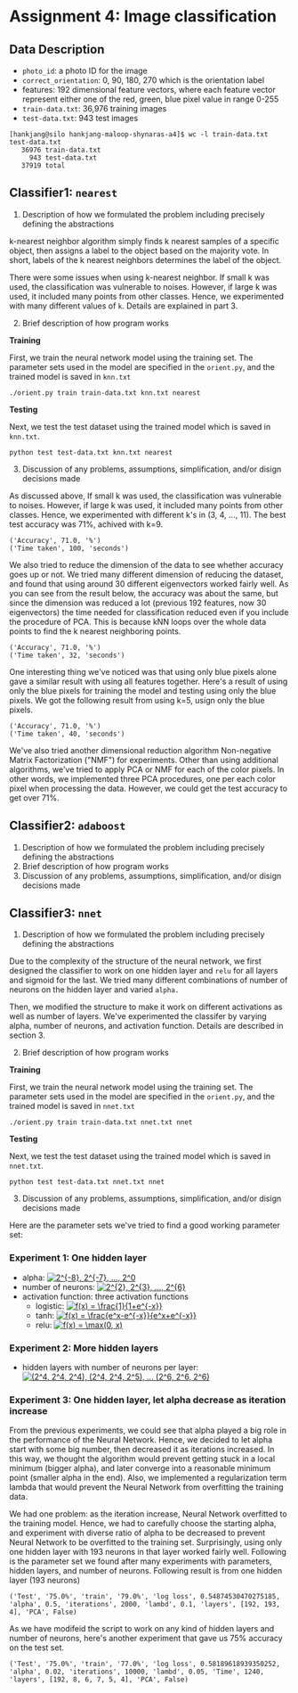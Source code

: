 # Assignment 4: Image classification

## Data Description

- `photo_id`: a photo ID for the image
- `correct_orientation`: 0, 90, 180, 270 which is the orientation label
- features: 192 dimensional feature vectors, where each feature vector represent either one of the red, green, blue pixel value in range 0-255
- `train-data.txt`: 36,976 training images
- `test-data.txt`: 943 test images

```
[hankjang@silo hankjang-maloop-shynaras-a4]$ wc -l train-data.txt test-data.txt
   36976 train-data.txt
     943 test-data.txt
   37919 total
```

## Classifier1: `nearest`

1. Description of how we formulated the problem including precisely defining the abstractions

k-nearest neighbor algorithm simply finds k nearest samples of a specific object, then assigns a label to the object based on the majority vote. In short, labels of the k nearest neighbors determines the label of the object.
    
There were some issues when using k-nearest neighbor. If small k was used, the classification was vulnerable to noises. However, if large k was used, it included many points from other classes. Hence, we experimented with many different values of `k`. Details are explained in part 3.    

2. Brief description of how program works

__Training__

First, we train the neural network model using the training set. The parameter sets used in the model are specified in the `orient.py`, and the trained model is saved in `knn.txt`

```
./orient.py train train-data.txt knn.txt nearest
```

__Testing__

Next, we test the test dataset using the trained model which is saved in `knn.txt`.

```
python test test-data.txt knn.txt nearest
```

3. Discussion of any problems, assumptions, simplification, and/or disign decisions made

As discussed above, If small k was used, the classification was vulnerable to noises. However, if large k was used, it included many points from other classes. Hence, we experimented with different k's in (3, 4, ..., 11). The best test accuracy was 71%, achived with k=9.
```
('Accuracy', 71.0, '%')
('Time taken', 100, 'seconds')
```

We also tried to reduce the dimension of the data to see whether accuracy goes up or not. We tried many different dimension of reducing the dataset, and found that using around 30 different eigenvectors worked fairly well. As you can see from the result below, the accuracy was about the same, but since the dimension was reduced a lot (previous 192 features, now 30 eigenvectors) the time needed for classification reduced even if you include the procedure of PCA. This is because kNN loops over the whole data points to find the k nearest neighboring points.
```
('Accuracy', 71.0, '%')
('Time taken', 32, 'seconds')
```

One interesting thing we've noticed was that using only blue pixels alone gave a similar result with using all features together. Here's a result of using only the blue pixels for training the model and testing using only the blue pixels. We got the following result from using k=5, usign only the blue pixels.
```
('Accuracy', 71.0, '%')
('Time taken', 40, 'seconds')
```

We've also tried another dimensional reduction algorithm Non-negative Matrix Factorization ("NMF") for experiments. Other than using additional algorithms, we've tried to apply PCA or NMF for each of the color pixels. In other words, we implemented three PCA procedures, one per each color pixel when processing the data. However, we could get the test accuracy to get over 71%.

## Classifier2: `adaboost`

1. Description of how we formulated the problem including precisely defining the abstractions
2. Brief description of how program works
3. Discussion of any problems, assumptions, simplification, and/or disign decisions made

## Classifier3: `nnet`

1. Description of how we formulated the problem including precisely defining the abstractions

Due to the complexity of the structure of the neural network, we first designed the classifier to work on one hidden layer and `relu` for all layers and sigmoid for the last. We tried many different combinations of number of neurons on the hidden layer and varied `alpha.`

Then, we modified the structure to make it work on different activations as well as number of layers. We've experimented the classifer by varying alpha, number of neurons, and activation function. Details are described in section 3.

2. Brief description of how program works

__Training__

First, we train the neural network model using the training set. The parameter sets used in the model are specified in the `orient.py`, and the trained model is saved in `nnet.txt`

```
./orient.py train train-data.txt nnet.txt nnet
```

__Testing__

Next, we test the test dataset using the trained model which is saved in `nnet.txt`.

```
python test test-data.txt nnet.txt nnet
```

3. Discussion of any problems, assumptions, simplification, and/or disign decisions made

 Here are the parameter sets we've tried to find a good working parameter set:

### Experiment 1: One hidden layer
- alpha: <a href="https://www.codecogs.com/eqnedit.php?latex=2^{-8},&space;2^{-7},&space;...,&space;2^0" target="_blank"><img src="https://latex.codecogs.com/gif.latex?2^{-8},&space;2^{-7},&space;...,&space;2^0" title="2^{-8}, 2^{-7}, ..., 2^0" /></a>
- number of neurons: <a href="https://www.codecogs.com/eqnedit.php?latex=2^{2},&space;2^{3},&space;...,&space;2^{6}" target="_blank"><img src="https://latex.codecogs.com/gif.latex?2^{2},&space;2^{3},&space;...,&space;2^{6}" title="2^{2}, 2^{3}, ..., 2^{6}" /></a> 
- activation function: three activation functions
  - logistic: <a href="https://www.codecogs.com/eqnedit.php?latex=f(x)&space;=&space;\frac{1}{1&plus;e^{-x}}" target="_blank"><img src="https://latex.codecogs.com/gif.latex?f(x)&space;=&space;\frac{1}{1&plus;e^{-x}}" title="f(x) = \frac{1}{1+e^{-x}}" /></a>
  - tanh: <a href="https://www.codecogs.com/eqnedit.php?latex=f(x)&space;=&space;\frac{e^x-e^{-x}}{e^x&plus;e^{-x}}" target="_blank"><img src="https://latex.codecogs.com/gif.latex?f(x)&space;=&space;\frac{e^x-e^{-x}}{e^x&plus;e^{-x}}" title="f(x) = \frac{e^x-e^{-x}}{e^x+e^{-x}}" /></a>
  - relu: <a href="https://www.codecogs.com/eqnedit.php?latex=f(x)&space;=&space;\max(0,&space;x)" target="_blank"><img src="https://latex.codecogs.com/gif.latex?f(x)&space;=&space;\max(0,&space;x)" title="f(x) = \max(0, x)" /></a>
  
### Experiment 2: More hidden layers
- hidden layers with number of neurons per layer: <a href="https://www.codecogs.com/eqnedit.php?latex=(2^4,&space;2^4,&space;2^4),&space;(2^4,&space;2^4,&space;2^5),&space;...&space;(2^6,&space;2^6,&space;2^6)" target="_blank"><img src="https://latex.codecogs.com/gif.latex?(2^4,&space;2^4,&space;2^4),&space;(2^4,&space;2^4,&space;2^5),&space;...&space;(2^6,&space;2^6,&space;2^6)" title="(2^4, 2^4, 2^4), (2^4, 2^4, 2^5), ... (2^6, 2^6, 2^6)" /></a>

### Experiment 3: One hidden layer, let alpha decrease as iteration increase

From the previous experiments, we could see that alpha played a big role in the performance of the Neural Network. Hence, we decided to let alpha start with some big number, then decreased it as iterations increased. In this way, we thought the algorithm would prevent getting stuck in a local minimum (bigger alpha), and later converge into a reasonable minimum point (smaller alpha in the end). Also, we implemented a regularization term lambda that would prevent the Neural Network from overfitting the training data.

We had one problem: as the iteration increase, Neural Network overfitted to the training model. Hence, we had to carefully choose the starting alpha, and experiment with diverse ratio of alpha to be decreased to prevent Neural Network to be overfitted to the training set. Surprisingly, using only one hidden layer with 193 neurons in that layer worked fairly well. Following is the parameter set we found after many experiments with parameters, hidden layers, and number of neurons. Following result is from one hidden layer (193 neurons)

```
('Test', '75.0%', 'train', '79.0%', 'log loss', 0.54874530470275185, 'alpha', 0.5, 'iterations', 2000, 'lambd', 0.1, 'layers', [192, 193, 4], 'PCA', False)
```

As we have modifeid the script to work on any kind of hidden layers and number of neurons, here's another experiment that gave us 75% accuracy on the test set.
```
('Test', '75.0%', 'train', '77.0%', 'log loss', 0.58189618939350252, 'alpha', 0.02, 'iterations', 10000, 'lambd', 0.05, 'Time', 1240, 'layers', [192, 8, 6, 7, 5, 4], 'PCA', False)
```
